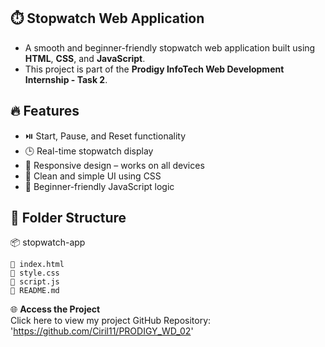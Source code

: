 ## ⏱️ Stopwatch Web Application
 - A smooth and beginner-friendly stopwatch web application built using **HTML**, **CSS**, and **JavaScript**.
 - This project is part of the **Prodigy InfoTech Web Development Internship - Task 2**.


## 🔥 Features

- ⏯️ Start, Pause, and Reset functionality
- 🕒 Real-time stopwatch display
- 📱 Responsive design – works on all devices
- 🎨 Clean and simple UI using CSS
- 🧠 Beginner-friendly JavaScript logic

## 📁 Folder Structure

 📦 stopwatch-app 
   
    📜 index.html 
    📜 style.css 
    📜 script.js 
    📜 README.md

🌐 **Access the Project**  
Click here to view my project
GitHub Repository: 'https://github.com/Ciril11/PRODIGY_WD_02'
